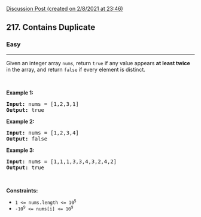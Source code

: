 [Discussion Post (created on 2/8/2021 at 23:46)](https://leetcode.com/problems/contains-duplicate/discuss/1441706/Contains-Duplicate-oror-simple-and-easy-explanation)  
<h2>217. Contains Duplicate</h2><h3>Easy</h3><hr><div><p>Given an integer array <code>nums</code>, return <code>true</code> if any value appears <strong>at least twice</strong> in the array, and return <code>false</code> if every element is distinct.</p>

<p>&nbsp;</p>
<p><strong>Example 1:</strong></p>
<pre><strong>Input:</strong> nums = [1,2,3,1]
<strong>Output:</strong> true
</pre><p><strong>Example 2:</strong></p>
<pre><strong>Input:</strong> nums = [1,2,3,4]
<strong>Output:</strong> false
</pre><p><strong>Example 3:</strong></p>
<pre><strong>Input:</strong> nums = [1,1,1,3,3,4,3,2,4,2]
<strong>Output:</strong> true
</pre>
<p>&nbsp;</p>
<p><strong>Constraints:</strong></p>

<ul>
	<li><code>1 &lt;= nums.length &lt;= 10<sup>5</sup></code></li>
	<li><code>-10<sup>9</sup> &lt;= nums[i] &lt;= 10<sup>9</sup></code></li>
</ul>
</div>